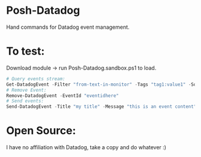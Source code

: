 # Posh-Datadog
Hand commands for Datadog event management.

# To test:
Download module -> run Posh-Datadog.sandbox.ps1 to load.

```powershell
# Query events stream:
Get-DatadogEvent -Filter "from-text-in-monitor" -Tags "tag1:value1" -Sources "alert" -Time [int]inseconds
# Remove Event:
Remove-DatadogEvent -EventId "eventidhere"
# Send events:
Send-DatadogEvent -Title "my title" -Message "this is an event content" -Tags $Tags
```


# Open Source:
I have no affiliation with Datadog, take a copy and do whatever :)
